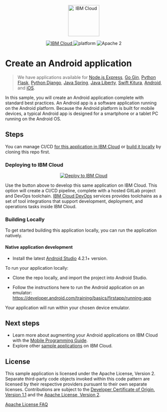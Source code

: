 <p align="center">
    <a href="https://cloud.ibm.com">
        <img src="https://cloud.ibm.com/media/docs/developer-appservice/resources/ibm-cloud.svg" height="100" alt="IBM Cloud">
    </a>
</p>


<p align="center">
    <a href="https://cloud.ibm.com">
    <img src="https://img.shields.io/badge/IBM%20Cloud-powered-blue.svg" alt="IBM Cloud">
    </a>
    <img src="https://img.shields.io/badge/platform-android-lightgrey.svg?style=flat" alt="platform">
    <img src="https://img.shields.io/badge/license-Apache2-blue.svg?style=flat" alt="Apache 2">
</p>


# Create an Android application

> We have applications available for [Node.js Express](https://github.com/IBM/node-express-app), [Go Gin](https://github.com/IBM/go-gin-app), [Python Flask](https://github.com/IBM/python-flask-app), [Python Django](https://github.com/IBM/python-django-app), [Java Spring](https://github.com/IBM/java-spring-app), [Java Liberty](https://github.com/IBM/java-liberty-app), [Swift Kitura](https://github.com/IBM/swift-kitura-app), [Android](https://github.com/IBM/android-app), and [iOS](https://github.com/IBM/ios-app).

In this sample, you will create an Android application complete with standard best practices. An Android app is a software application running on the Android platform. Because the Android platform is built for mobile devices, a typical Android app is designed for a smartphone or a tablet PC running on the Android OS.

## Steps

You can manage CI/CD [for this application in IBM Cloud](https://cloud.ibm.com/developer/appservice/starter-kits/android-app) or [build it locally](#building-locally) by cloning this repo first.

### Deploying to IBM Cloud

<p align="center">
    <a href="https://cloud.ibm.com/developer/appservice/create-app?starterKit=f52aa8e3-d683-37e5-bae6-79c5e3140e9f&defaultLanguage=ANDROID&navMode=starterkits">
    <img src="https://cloud.ibm.com/devops/setup/deploy/button_x2.png" alt="Deploy to IBM Cloud">
    </a>
</p>

Use the button above to develop this same application on IBM Cloud. This option will create a CI/CD pipeline, complete with a hosted GitLab project and DevOps toolchain. [IBM Cloud DevOps](https://www.ibm.com/cloud/devops) services provides toolchains as a set of tool integrations that support development, deployment, and operations tasks inside IBM Cloud. 

### Building Locally

To get started building this application locally, you can run the application natively.

#### Native application development

- Install the latest [Android Studio](https://developer.android.com/studio) 4.2.1+ version.

To run your application locally:

- Clone the repo locally, and import the project into Android Studio.

- Follow the instructions here to run the Android application on an emulator: https://developer.android.com/training/basics/firstapp/running-app

Your application will run within your chosen device emulator.


## Next steps
* Learn more about augmenting your Android applications on IBM Cloud with the [Mobile Programming Guide](https://cloud.ibm.com/docs/mobile?topic=mobile-getting-started).
* Explore other [sample applications](https://cloud.ibm.com/developer/appservice/starter-kits) on IBM Cloud.

## License

This sample application is licensed under the Apache License, Version 2. Separate third-party code objects invoked within this code pattern are licensed by their respective providers pursuant to their own separate licenses. Contributions are subject to the [Developer Certificate of Origin, Version 1.1](https://developercertificate.org/) and the [Apache License, Version 2](https://www.apache.org/licenses/LICENSE-2.0.txt).

[Apache License FAQ](https://www.apache.org/foundation/license-faq.html#WhatDoesItMEAN)

